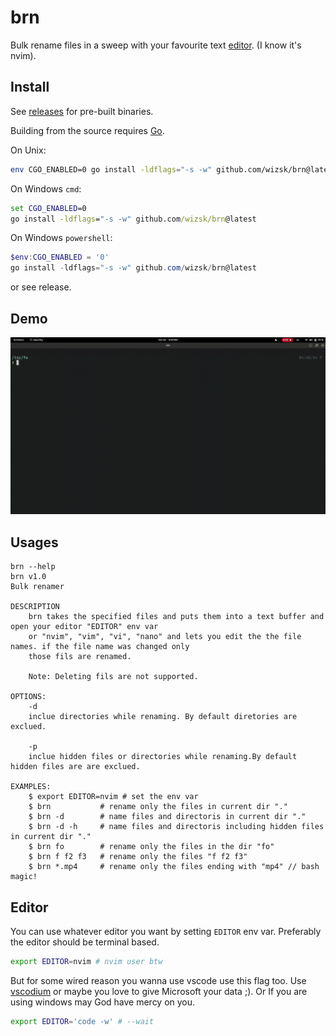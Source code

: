 # brn

Bulk rename files in a sweep with your favourite text [editor](#editor). (I know it's nvim).

## Install

See [releases](https://github.com/wizsk/brn/releases) for pre-built binaries.

Building from the source requires [Go](https://go.dev/).

On Unix:

```bash
env CGO_ENABLED=0 go install -ldflags="-s -w" github.com/wizsk/brn@latest
```

On Windows `cmd`:
<!-- guess people does use windows -->

```cmd
set CGO_ENABLED=0
go install -ldflags="-s -w" github.com/wizsk/brn@latest
```

On Windows `powershell`:

```powershell
$env:CGO_ENABLED = '0'
go install -ldflags="-s -w" github.com/wizsk/brn@latest
```
or see release.


## Demo

![Demo gif](/imgs/demo.gif)

## Usages

```
brn --help
brn v1.0
Bulk renamer

DESCRIPTION
	brn takes the specified files and puts them into a text buffer and open your editor "EDITOR" env var
	or "nvim", "vim", "vi", "nano" and lets you edit the the file names. if the file name was changed only
	those fils are renamed.

	Note: Deleting fils are not supported.

OPTIONS:
    -d
	inclue directories while renaming. By default diretories are exclued.

    -p
	inclue hidden files or directories while renaming.By default hidden files are are exclued.

EXAMPLES:
	$ export EDITOR=nvim # set the env var
	$ brn			# rename only the files in current dir "."
	$ brn -d		# name files and directoris in current dir "."
	$ brn -d -h		# name files and directoris including hidden files in current dir "."
	$ brn fo		# rename only the files in the dir "fo"
	$ brn f f2 f3	# rename only the files "f f2 f3"
	$ brn *.mp4		# rename only the files ending with "mp4" // bash magic!
```
## Editor

You can use whatever editor you want by setting `EDITOR` env var. Preferably the editor should be terminal based.

```bash
export EDITOR=nvim # nvim user btw
```

But for some wired reason you wanna use vscode use this flag too. Use [vscodium](https://vscodium.com/) or maybe you love to give Microsoft your data ;). Or If you are using windows may God have mercy on you.

```bash
export EDITOR='code -w' # --wait
```


